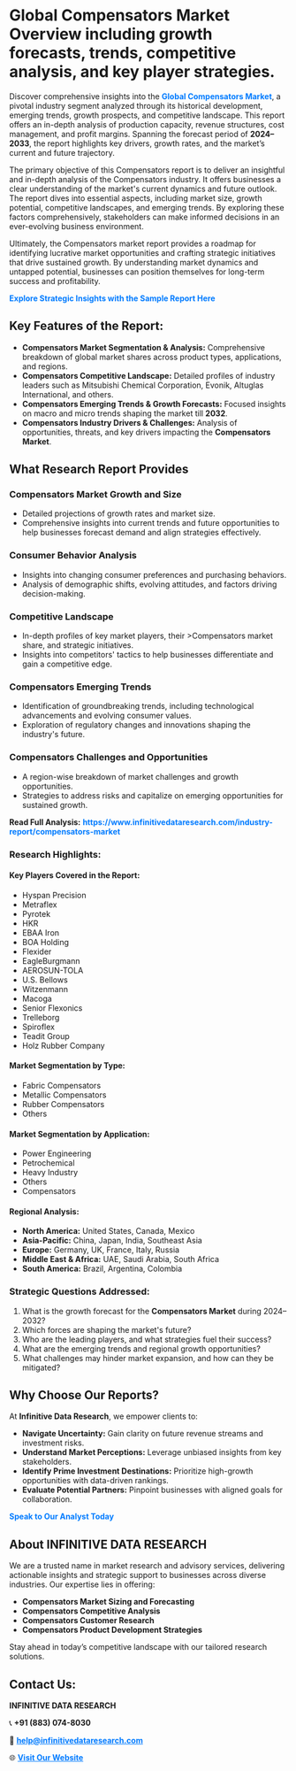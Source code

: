 <h1>Global Compensators Market Overview including growth forecasts, trends, competitive analysis, and key player strategies.</h1>
<p>
Discover comprehensive insights into the 
<a href="https://www.infinitivedataresearch.com/industry-report/compensators-market" rel="dofollow" style="color: #007BFF; text-decoration: none;"><strong>Global Compensators Market</strong></a>, a pivotal industry segment analyzed through its historical development, emerging trends, growth prospects, and competitive landscape. This report offers an in-depth analysis of production capacity, revenue structures, cost management, and profit margins. Spanning the forecast period of <strong>2024–2033</strong>, the report highlights key drivers, growth rates, and the market’s current and future trajectory.
</p>
<p>
The primary objective of this Compensators report is to deliver an insightful and in-depth analysis of the Compensators industry. It offers businesses a clear understanding of the market's current dynamics and future outlook. The report dives into essential aspects, including market size, growth potential, competitive landscapes, and emerging trends. By exploring these factors comprehensively, stakeholders can make informed decisions in an ever-evolving business environment.
</p>
<p>
Ultimately, the Compensators market report provides a roadmap for identifying lucrative market opportunities and crafting strategic initiatives that drive sustained growth. By understanding market dynamics and untapped potential, businesses can position themselves for long-term success and profitability.
</p>
<p>
<a href="https://www.infinitivedataresearch.com/request-sample/reportId=110041" style="color: #007BFF; text-decoration: none;"><strong>Explore Strategic Insights with the Sample Report Here</strong></a>
</p>

<h2>Key Features of the Report:</h2>
<ul>
<li><strong>Compensators Market Segmentation & Analysis:</strong> Comprehensive breakdown of global market shares across product types, applications, and regions.</li>
<li><strong>Compensators Competitive Landscape:</strong> Detailed profiles of industry leaders such as Mitsubishi Chemical Corporation, Evonik, Altuglas International, and others.</li>
<li><strong>Compensators Emerging Trends & Growth Forecasts:</strong> Focused insights on macro and micro trends shaping the market till <strong>2032</strong>.</li>
<li><strong>Compensators Industry Drivers & Challenges:</strong> Analysis of opportunities, threats, and key drivers impacting the <strong>Compensators Market</strong>.</li>
</ul>

<h2>What Research Report Provides</h2>
<h3>Compensators Market Growth and Size</h3>
<ul>
<li>Detailed projections of growth rates and market size.</li>
<li>Comprehensive insights into current trends and future opportunities to help businesses forecast demand and align strategies effectively.</li>
</ul>

<h3>Consumer Behavior Analysis</h3>
<ul>
<li>Insights into changing consumer preferences and purchasing behaviors.</li>
<li>Analysis of demographic shifts, evolving attitudes, and factors driving decision-making.</li>
</ul>

<h3>Competitive Landscape</h3>
<ul>
<li>In-depth profiles of key market players, their >Compensators market share, and strategic initiatives.</li>
<li>Insights into competitors' tactics to help businesses differentiate and gain a competitive edge.</li>
</ul>

<h3>Compensators Emerging Trends</h3>
<ul>
<li>Identification of groundbreaking trends, including technological advancements and evolving consumer values.</li>
<li>Exploration of regulatory changes and innovations shaping the industry's future.</li>
</ul>

<h3>Compensators Challenges and Opportunities</h3>
<ul>
<li>A region-wise breakdown of market challenges and growth opportunities.</li>
<li>Strategies to address risks and capitalize on emerging opportunities for sustained growth.</li>
</ul>
<p><strong>Read Full Analysis:</strong> <a href="https://www.infinitivedataresearch.com/industry-report/compensators-market" rel="dofollow" style="color: #007BFF; text-decoration: none;"><strong>https://www.infinitivedataresearch.com/industry-report/compensators-market</strong></a></p>
<h3>Research Highlights:</h3>
<h4>Key Players Covered in the Report:</h4>
<ul><li>Hyspan Precision</li><li>Metraflex</li><li>Pyrotek</li><li>HKR</li><li>EBAA Iron</li><li>BOA Holding</li><li>Flexider</li><li>EagleBurgmann</li><li>AEROSUN-TOLA</li><li>U.S. Bellows</li><li>Witzenmann</li><li>Macoga</li><li>Senior Flexonics</li><li>Trelleborg</li><li>Spiroflex</li><li>Teadit Group</li><li>Holz Rubber Company</li></ul>
<h4>Market Segmentation by Type:</h4>
<ul><li>Fabric Compensators</li><li>Metallic Compensators</li><li>Rubber Compensators</li><li>Others</li></ul>
<h4>Market Segmentation by Application:</h4>
<ul><li>Power Engineering</li><li>Petrochemical</li><li>Heavy Industry</li><li>Others</li><li>Compensators</li></ul>

<h4>Regional Analysis:</h4>
<ul>
<li><strong>North America:</strong> United States, Canada, Mexico</li>
<li><strong>Asia-Pacific:</strong> China, Japan, India, Southeast Asia</li>
<li><strong>Europe:</strong> Germany, UK, France, Italy, Russia</li>
<li><strong>Middle East & Africa:</strong> UAE, Saudi Arabia, South Africa</li>
<li><strong>South America:</strong> Brazil, Argentina, Colombia</li>
</ul>

<h3>Strategic Questions Addressed:</h3>
<ol>
<li>What is the growth forecast for the <strong>Compensators Market</strong> during 2024–2032?</li>
<li>Which forces are shaping the market's future?</li>
<li>Who are the leading players, and what strategies fuel their success?</li>
<li>What are the emerging trends and regional growth opportunities?</li>
<li>What challenges may hinder market expansion, and how can they be mitigated?</li>
</ol>

<h2>Why Choose Our Reports?</h2>
<p>At <strong>Infinitive Data Research</strong>, we empower clients to:</p>
<ul>
<li><strong>Navigate Uncertainty:</strong> Gain clarity on future revenue streams and investment risks.</li>
<li><strong>Understand Market Perceptions:</strong> Leverage unbiased insights from key stakeholders.</li>
<li><strong>Identify Prime Investment Destinations:</strong> Prioritize high-growth opportunities with data-driven rankings.</li>
<li><strong>Evaluate Potential Partners:</strong> Pinpoint businesses with aligned goals for collaboration.</li>
</ul>
<p><a href="https://www.infinitivedataresearch.com/industry-report/compensators-market" rel="dofollow" style="color: #007BFF; text-decoration: none;"><strong>Speak to Our Analyst Today</strong></a></p>

<h2>About INFINITIVE DATA RESEARCH</h2>
<p>We are a trusted name in market research and advisory services, delivering actionable insights and strategic support to businesses across diverse industries. Our expertise lies in offering:</p>
<ul>
<li><strong>Compensators Market Sizing and Forecasting</strong></li>
<li><strong>Compensators Competitive Analysis</strong></li>
<li><strong>Compensators Customer Research</strong></li>
<li><strong>Compensators Product Development Strategies</strong></li>
</ul>
<p>Stay ahead in today’s competitive landscape with our tailored research solutions.</p>

<h2>Contact Us:</h2>
<p><strong>INFINITIVE DATA RESEARCH</strong></p>
<p>📞 <strong>+91 (883) 074-8030</strong></p>
<p>📧 <strong><a href="mailto:help@infinitivedataresearch.com" style="color: #007BFF;">help@infinitivedataresearch.com</a></strong></p>
<p>🌐 <strong><a href="https://www.infinitivedataresearch.com" rel="dofollow" style="color: #007BFF;">Visit Our Website</a></strong></p>
